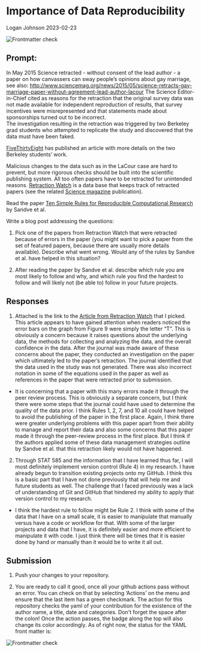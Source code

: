 Importance of Data Reproducibility
================
Logan Johnson
2023-02-23

![Frontmatter
check](https://github.com/Stat585-at-ISU/blog-5-loganjohnson0/actions/workflows/check-yaml.yaml/badge.svg)

## Prompt:

In May 2015 Science retracted - without consent of the lead author - a
paper on how canvassers can sway people’s opinions about gay marriage,
see also:
<http://www.sciencemag.org/news/2015/05/science-retracts-gay-marriage-paper-without-agreement-lead-author-lacour>
The Science Editor-in-Chief cited as reasons for the retraction that the
original survey data was not made available for independent reproduction
of results, that survey incentives were misrepresented and that
statements made about sponsorships turned out to be incorrect.<br> The
investigation resulting in the retraction was triggered by two Berkeley
grad students who attempted to replicate the study and discovered that
the data must have been faked.

[FiveThirtyEight](https://fivethirtyeight.com/features/how-two-grad-students-uncovered-michael-lacour-fraud-and-a-way-to-change-opinions-on-transgender-rights/)
has published an article with more details on the two Berkeley students’
work.

Malicious changes to the data such as in the LaCour case are hard to
prevent, but more rigorous checks should be built into the scientific
publishing system. All too often papers have to be retracted for
unintended reasons. [Retraction Watch](https://retractionwatch.com/) is
a data base that keeps track of retracted papers (see the related
[Science
magazine](https://www.sciencemag.org/news/2018/10/what-massive-database-retracted-papers-reveals-about-science-publishing-s-death-penalty)
publication).

Read the paper [Ten Simple Rules for Reproducible Computational
Research](https://journals.plos.org/ploscompbiol/article?id=10.1371/journal.pcbi.1003285)
by Sandve et al.

Write a blog post addressing the questions:

1.  Pick one of the papers from Retraction Watch that were retracted
    because of errors in the paper (you might want to pick a paper from
    the set of featured papers, because there are usually more details
    available). Describe what went wrong. Would any of the rules by
    Sandve et al. have helped in this situation?

2.  After reading the paper by Sandve et al. describe which rule you are
    most likely to follow and why, and which rule you find the hardest
    to follow and will likely not (be able to) follow in your future
    projects.

## Responses

1.  Attached is the link to the [Article from Retraction
    Watch](https://retractionwatch.com/2022/12/22/that-paper-with-the-t-error-bars-was-just-retracted/)
    that I picked. This article appears to have gained attention when
    readers noticed the error bars on the graph from Figure 9 were
    simply the letter “T”. This is obviously a concern because it raises
    questions about the underlying data, the methods for collecting and
    analyzing the data, and the overall confidence in the data. After
    the journal was made aware of these concerns about the paper, they
    conducted an investigation on the paper which ultimately led to the
    paper’s retraction. The journal identified that the data used in the
    study was not generated. There was also incorrect notation in some
    of the equations used in the paper as well as references in the
    paper that were retracted prior to submission.

- It is concerning that a paper with this many errors made it through
  the peer review process. This is obviously a separate concern, but I
  think there were some steps that the journal could have used to
  determine the quality of the data prior. I think Rules 1, 2, 7, and 10
  all could have helped to avoid the publishing of the paper in the
  first place. Again, I think there were greater underlying problems
  with this paper apart from their ability to manage and report their
  data and also some concerns that this paper made it through the
  peer-review process in the first place. But I think if the authors
  applied some of these data management strategies outline by Sandve et
  al. that this retraction likely would not have happened.

2.  Through STAT 585 and the information that I have learned thus far, I
    will most definitely implement version control (Rule 4) in my
    research. I have already begun to transition existing projects onto
    my GitHub. I think this is a basic part that I have not done
    previously that will help me and future students as well. The
    challenge that I faced previously was a lack of understanding of Git
    and GitHub that hindered my ability to apply that version control to
    my research.

- I think the hardest rule to follow might be Rule 2. I think with some
  of the data that I have on a small scale, it is easier to manipulate
  that manually versus have a code or workflow for that. With some of
  the larger projects and data that I have, it is definitely easier and
  more efficient to manipulate it with code. I just think there will be
  times that it is easier done by hand or manually than it would be to
  write it all out.

## Submission

1.  Push your changes to your repository.

2.  You are ready to call it good, once all your github actions pass
    without an error. You can check on that by selecting ‘Actions’ on
    the menu and ensure that the last item has a green checkmark. The
    action for this repository checks the yaml of your contribution for
    the existence of the author name, a title, date and categories.
    Don’t forget the space after the colon! Once the action passes, the
    badge along the top will also change its color accordingly. As of
    right now, the status for the YAML front matter is:

![Frontmatter
check](https://github.com/Stat585-at-ISU/blog-5-loganjohnson0/actions/workflows/check-yaml.yaml/badge.svg)
